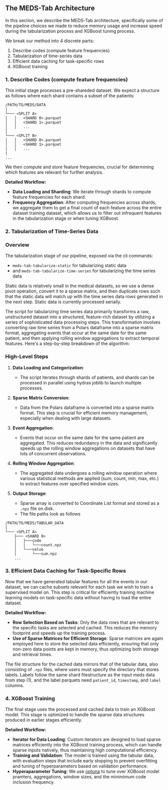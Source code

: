 ## The MEDS-Tab Architecture

In this section, we describe the MEDS-Tab architecture, specifically some of the pipeline choices we made to reduce memory usage and increase speed during the tabularization process and XGBoost tuning process.

We break our method into 4 discrete parts:

1. Describe codes (compute feature frequencies)
2. Tabularization of time-series data
3. Efficient data caching for task-specific rows
4. XGBoost training

### 1. Describe Codes (compute feature frequencies)

This initial stage processes a pre-shareded dataset. We expect a structure as follows where each shard contains a subset of the patients:

```text
/PATH/TO/MEDS/DATA
│
└─── <SPLIT A>
│   │   <SHARD 0>.parquet
│   │   <SHARD 1>.parquet
│   │   ...
│
└─── <SPLIT B>
│   │   <SHARD 0>.parquet
│   │   <SHARD 1>.parquet
|   │   ...
|
...
```

We then compute and store feature frequencies, crucial for determining which features are relevant for further analysis.

**Detailed Workflow:**

- **Data Loading and Sharding**: We iterate through shards to compute feature frequencies for each shard.
- **Frequency Aggregation**: After computing frequencies across shards, we aggregate them to get a final count of each feature across the entire dataset training dataset, which allows us to filter out infrequent features in the tabularization stage or when tuning XGBoost.

### 2. Tabularization of Time-Series Data

### Overview

The tabularization stage of our pipeline, exposed via the cli commands:

- `meds-tab-tabularize-static` for tabularizing static data
- and `meds-tab-tabularize-time-series` for tabularizing the time series data

Static data is relatively small in the medical datasets, so we use a dense pivot operation, convert it to a sparse matrix, and then duplicate rows such that the static data will match up with the time series data rows generated in the next step. Static data is currently processed serially.

The script for tabularizing time series data primarily transforms a raw, unstructured dataset into a structured, feature-rich dataset by utilizing a series of sophisticated data processing steps. This transformation involves converting raw time series from a Polars dataframe into a sparse matrix format, aggregating events that occur at the same date for the same patient, and then applying rolling window aggregations to extract temporal features. Here's a step-by-step breakdown of the algorithm:

### High-Level Steps

1. **Data Loading and Categorization**:

   - The script iterates through shards of patients, and shards can be processed in parallel using hydras joblib to launch multiple processes.

2. **Sparse Matrix Conversion**:

   - Data from the Polars dataframe is converted into a sparse matrix format. This step is crucial for efficient memory management, especially when dealing with large datasets.

3. **Event Aggregation**:

   - Events that occur on the same date for the same patient are aggregated. This reduces redundancy in the data and significantly speeds up the rolling window aggregations on datasets that have lots of concurrent observations.

4. **Rolling Window Aggregation**:

   - The aggregated data undergoes a rolling window operation where various statistical methods are applied (sum, count, min, max, etc.) to extract features over specified window sizes.

5. **Output Storage**:

   - Sparse array is converted to Coordinate List format and stored as a `.npz` file on disk.
   - The file paths look as follows

```text
/PATH/TO/MEDS/TABULAR_DATA
│
└─── <SPLIT A>
    ├─── <SHARD 0>
    │   ├───code
    │   │   └───count.npz
    │   └───value
    │       └───sum.npz
    ...
```

### 3. Efficient Data Caching for Task-Specific Rows

Now that we have generated tabular features for all the events in our dataset, we can cache subsets relevant for each task we wish to train a supervised model on. This step is critical for efficiently training machine learning models on task-specific data without having to load the entire dataset.

**Detailed Workflow:**

- **Row Selection Based on Tasks**: Only the data rows that are relevant to the specific tasks are selected and cached. This reduces the memory footprint and speeds up the training process.
- **Use of Sparse Matrices for Efficient Storage**: Sparse matrices are again employed here to store the selected data efficiently, ensuring that only non-zero data points are kept in memory, thus optimizing both storage and retrieval times.

The file structure for the cached data mirrors that of the tabular data, also consisting of `.npz` files, where users must specify the directory that stores labels. Labels follow the same shard filestructure as the input meds data from step (1), and the label parquets need `patient_id`, `timestamp`, and `label` columns.

### 4. XGBoost Training

The final stage uses the processed and cached data to train an XGBoost model. This stage is optimized to handle the sparse data structures produced in earlier stages efficiently.

**Detailed Workflow:**

- **Iterator for Data Loading**: Custom iterators are designed to load sparse matrices efficiently into the XGBoost training process, which can handle sparse inputs natively, thus maintaining high computational efficiency.
- **Training and Validation**: The model is trained using the tabular data, with evaluation steps that include early stopping to prevent overfitting and tuning of hyperparameters based on validation performance.
- **Hyperaparameter Tuning**: We use [optuna](https://optuna.org/) to tune over XGBoost model pramters, aggregations, window sizes, and the minimimum code inclusion frequency.
